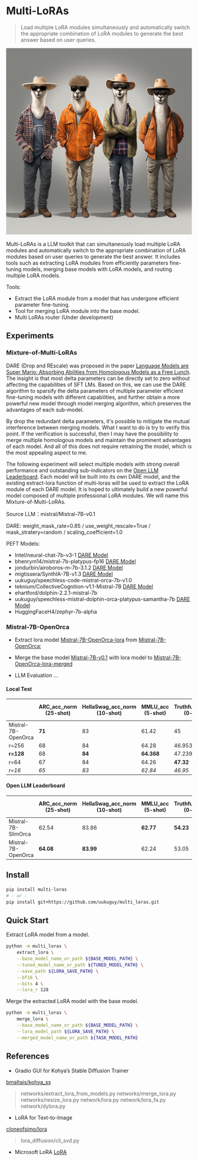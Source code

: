 # Multi-LoRAs

> Load multiple LoRA modules simultaneously and automatically switch the appropriate combination of LoRA modules to generate the best answer based on user queries.

![Multi-LoRAs](imgs/multi-loras.png)

Multi-LoRAs is a LLM toolkit that can simultaneously load multiple LoRA modules and automatically switch to the appropriate combination of LoRA modules based on user queries to generate the best answer. It includes tools such as extracting LoRA modules from efficiently parameters fine-tuning models, merging base models with LoRA models, and routing multiple LoRA models.

Tools:

- Extract the LoRA module from a model that has undergone efficient parameter fine-tuning.
- Tool for merging LoRA module into the base model.
- Multi LoRAs router (Under development)

## Experiments

### Mixture-of-Multi-LoRAs

DARE (Drop and REscale) was proposed in the paper [Language Models are Super Mario: Absorbing Abilities from Homologous Models as a Free Lunch](http://arxiv.org/abs/2311.03099). The insight is that most delta parameters can be directly set to zero without affecting the capabilities of SFT LMs. Based on this, we can use the DARE algorithm to sparsify the delta parameters of multiple parameter efficient fine-tuning models with different capabilities, and further obtain a more powerful new model through model merging algorithm, which preserves the advantages of each sub-model.

By drop the redundant delta parameters, it's possible to mitigate the mutual interference between merging models. What I want to do is try to verify this point. If the verification is successful, then I may have the possibility to merge multiple homologous models and maintain the prominent advantages of each model. And all of this does not require retraining the model, which is the most appealing aspect to me.

The following experiment will select multiple models with strong overall performance and outstanding sub-indicators on the [Open LLM Leaderboard](https://huggingface.co/spaces/HuggingFaceH4/open_llm_leaderboard). Each model will be built into its own DARE model, and the existing extract-lora function of multi-loras will be used to extract the LoRA module of each DARE model. It is hoped to ultimately build a new powerful model composed of multiple professional LoRA modules. We will name this Mixture-of-Multi-LoRAs.

Source LLM：mistral/Mistral-7B-v0.1

DARE: weight_mask_rate=0.85 / use_weight_rescale=True / mask_stratery=random / scaling_coefficient=1.0

PEFT Models:

- Intel/neural-chat-7b-v3-1 [DARE Model](https://huggingface.co/uukuguy/neural-chat-7b-v3-1-dare-0.85)
- bhenrym14/mistral-7b-platypus-fp16 [DARE Model](https://huggingface.co/uukuguy/mistral-7b-platypus-fp16-dare-0.9)
- jondurbin/airoboros-m-7b-3.1.2 [DARE Model](https://huggingface.co/uukuguy/airoboros-m-7b-3.1.2-dare-0.85)
- migtissera/SynthIA-7B-v1.3 [DARE Model](https://huggingface.co/uukuguy/SynthIA-7B-v1.3-dare-0.85)
- uukuguy/speechless-code-mistral-orca-7b-v1.0
- teknium/CollectiveCognition-v1.1-Mistral-7B [DARE Model](teknium/CollectiveCognition-v1.1-Mistral-7B)
- ehartford/dolphin-2.2.1-mistral-7b
- uukuguy/speechless-mistral-dolphin-orca-platypus-samantha-7b [DARE Model](https://huggingface.co/uukuguy/speechless-mistral-dolphin-orca-platypus-samantha-7b-dare-0.85)
- HuggingFaceH4/zephyr-7b-alpha

### Mistral-7B-OpenOrca

- Extract lora model [Mistral-7B-OpenOrca-lora](https://huggingface.co/uukuguy/Mistral-7B-OpenOrca-lora) from [Mistral-7B-OpenOrca](https://huggingface.co/Open-Orca/Mistral-7B-OpenOrca);

- Merge the base model [Mistral-7B-v0.1](https://huggingface.co/mistralai/Mistral-7B-v0.1) with lora model to [Mistral-7B-OpenOrca-lora-merged](https://huggingface.co/uukuguy/Mistral-7B-OpenOrca-lora-merged)

- LLM Evaluation ...

#### Local Test

| | ARC_acc_norm (25-shot) | HellaSwag_acc_norm (10-shot) | MMLU_acc (5-shot) | TruthfulQA_mc2 (0-shot) | GSM8K_acc (8-shot) | Open LLM Score |
| ------ | ------ | ------ | ------ | ------ | ------ | ------ |
| Mistral-7B-OpenOrca | **71** | 83 | 61.42 | 45 | 40 | 65.11 |
| r=256 | 68 | 84 | 64.28 | 46.953 | **41** |  65.81 |
| **r=128** | 68 | **84** | **64.368** | 47.239 | **41** |  **65.90** |
| r=64 | 67 | 84 | 64.26 | **47.32** | **41** | 65.65 |
| *r=16* | *65* | *83* | *62.84* | *46.95* | *38* | *64.45* |

#### Open LLM Leaderboard

| | ARC_acc_norm (25-shot) | HellaSwag_acc_norm (10-shot) | MMLU_acc (5-shot) | TruthfulQA_mc2 (0-shot) | Open LLM Score |
| ------ | ------ | ------ | ------ | ------ | ------ |
| Mistral-7B-SlimOrca | 62.54 | 83.86 | **62.77** | **54.23** |  **65.85** |
| Mistral-7B-OpenOrca | **64.08** | **83.99** | 62.24 | 53.05 |  65.84 |

## Install

```bash
pip install multi-loras
# - or -
pip install git+https://github.com/uukuguy/multi_loras.git
```

## Quick Start

Extract LoRA model from a model.

```bash
python -m multi_loras \
    extract_lora \
    --base_model_name_or_path ${BASE_MODEL_PATH} \
    --tuned_model_name_or_path ${TUNED_MODEL_PATH} \
    --save_path ${LORA_SAVE_PATH} \
    --bf16 \
    --bits 4 \
    --lora_r 128
```

Merge the extracted LoRA model with the base model.

```bash
python -m multi_loras \
    merge_lora \
    --base_model_name_or_path ${BASE_MODEL_PATH} \
    --lora_model_path ${LORA_SAVE_PATH} \
    --merged_model_name_or_path ${TASK_MODEL_PATH}
```

## References

- Gradio GUI for Kohya’s Stable Diffusion Trainer

[bmaltais/kohya_ss](https://github.com/bmaltais/kohya_ss)
> networks/extract_lora_from_models.py
> networks/merge_lora.py
> networks/resize_lora.py
> network/lora.py
> network/lora_fa.py
> network/dylora.py

- LoRA for Text-to-Image

[cloneofsimo/lora](https://github.com/cloneofsimo/lora)
> lora_diffusion/cli_svd.py

- Microsoft LoRA
[LoRA](https://github.com/microsoft/LoRA)
